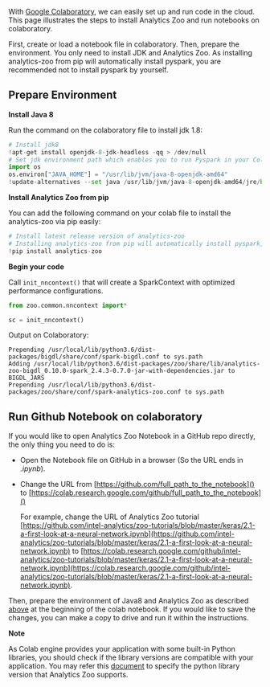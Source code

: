With [Google Colaboratory](https://colab.research.google.com/), we can easily set up and run code in the cloud. This page illustrates the steps to install Analytics Zoo and run notebooks on colaboratory.

First, create or load a notebook file in colaboratory. Then, prepare the environment. You only need to install JDK and Analytics Zoo. As installing analytics-zoo from pip will automatically install pyspark, you are recommended not to install pyspark by yourself.

## **Prepare Environment**

**Install Java 8**

Run the command on the colaboratory file to install jdk 1.8:

```python
# Install jdk8
!apt-get install openjdk-8-jdk-headless -qq > /dev/null
# Set jdk environment path which enables you to run Pyspark in your Colab environment.
import os
os.environ["JAVA_HOME"] = "/usr/lib/jvm/java-8-openjdk-amd64"
!update-alternatives --set java /usr/lib/jvm/java-8-openjdk-amd64/jre/bin/java
```

**Install Analytics Zoo from pip**

You can add the following command on your colab file to install the analytics-zoo via pip easily:

```python
# Install latest release version of analytics-zoo 
# Installing analytics-zoo from pip will automatically install pyspark, bigdl, and their dependencies.
!pip install analytics-zoo
```

**Begin your code**

Call `init_nncontext()` that will create a SparkContext with optimized performance configurations.

```python
from zoo.common.nncontext import*

sc = init_nncontext()
```

Output on Colaboratory:

```
Prepending /usr/local/lib/python3.6/dist-packages/bigdl/share/conf/spark-bigdl.conf to sys.path
Adding /usr/local/lib/python3.6/dist-packages/zoo/share/lib/analytics-zoo-bigdl_0.10.0-spark_2.4.3-0.7.0-jar-with-dependencies.jar to BIGDL_JARS
Prepending /usr/local/lib/python3.6/dist-packages/zoo/share/conf/spark-analytics-zoo.conf to sys.path
```

## **Run Github Notebook on colaboratory**

If you would like to open Analytics Zoo Notebook in a GitHub repo directly, the only thing you need to do is:

- Open the Notebook file on GitHub in a browser (So the URL ends in *.ipynb*).

- Change the URL from [https://github.com/full_path_to_the_notebook]() to [https://colab.research.google.com/github/full_path_to_the_notebook]()

  For example, change the URL of Analytics Zoo tutorial [https://github.com/intel-analytics/zoo-tutorials/blob/master/keras/2.1-a-first-look-at-a-neural-network.ipynb](https://github.com/intel-analytics/zoo-tutorials/blob/master/keras/2.1-a-first-look-at-a-neural-network.ipynb) 
  to [https://colab.research.google.com/github/intel-analytics/zoo-tutorials/blob/master/keras/2.1-a-first-look-at-a-neural-network.ipynb](https://colab.research.google.com/github/intel-analytics/zoo-tutorials/blob/master/keras/2.1-a-first-look-at-a-neural-network.ipynb).

Then, prepare the environment of Java8 and Analytics Zoo as described [above](#prepare-environment) at the beginning of the colab notebook. If you would like to save the changes, you can make a copy to drive and run it within the instructions.

**Note**


As Colab engine provides your application with some built-in Python libraries, you should check if the library versions are compatible with your application. You may refer this [document](./../PythonUserGuide/python-lib-version.md) to specify the python library version that Analytics Zoo supports. 
